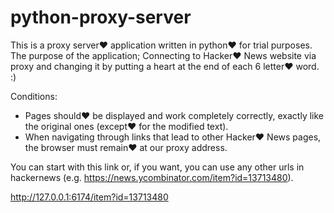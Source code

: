 # python-proxy-server

This is a proxy server&#10084;&#65039; application written in python&#10084;&#65039; for trial purposes. The purpose of the application; Connecting to Hacker&#10084;&#65039; News website via proxy and changing it by putting a heart at the end of each 6 letter&#10084;&#65039; word. :)

Conditions:

- Pages should&#10084;&#65039; be displayed and work completely correctly, exactly like the original ones (except&#10084;&#65039; for the modified text).
- When navigating through links that lead to other Hacker&#10084;&#65039; News pages, the browser must remain&#10084;&#65039; at our proxy address.

You can start with this link or, if you want, you can use any other urls in hackernews (e.g. https://news.ycombinator.com/item?id=13713480).

http://127.0.0.1:6174/item?id=13713480
